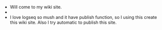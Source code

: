 - Will come to my wiki site.
-
- I love logseq so mush and it have publish function, so I using this create this wiki site.
  Also I try automatic to publish this site.